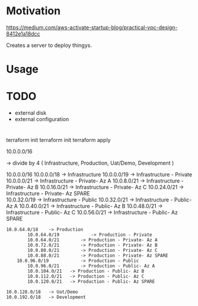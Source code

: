 # Motivation

https://medium.com/aws-activate-startup-blog/practical-vpc-design-8412e1a18dcc


Creates a server to deploy thingys.

# Usage


# TODO
- external disk
- external configuration


#

terraform init
terraform init
terraform apply




10.0.0.0/16

-> divide by 4 (  Infrastructure, Production, Uat/Demo, Development  )

10.0.0.0/16
	10.0.0.0/18				-> Infrastructure
		10.0.0.0/19			-> Infrastructure - Private
			10.0.0.0/21		-> Infrastructure - Private- Az A
			10.0.8.0/21		-> Infrastructure - Private- Az B
			10.0.16.0/21		-> Infrastructure - Private- Az C
			10.0.24.0/21		-> Infrastructure - Private- Az SPARE	
		10.0.32.0/19			-> Infrastructure - Public
			10.0.32.0/21		-> Infrastructure - Public- Az A
			10.0.40.0/21		-> Infrastructure - Public- Az B
			10.0.48.0/21		-> Infrastructure - Public- Az C
			10.0.56.0/21		-> Infrastructure - Public- Az SPARE
		
    10.0.64.0/18 	-> Production
    		10.0.64.0/19			-> Production - Private
			10.0.64.0/21		-> Production - Private- Az A
			10.0.72.0/21		-> Production - Private- Az B
			10.0.80.0/21		-> Production - Private- Az C
			10.0.88.0/21		-> Production - Private- Az SPARE	
		10.0.96.0/19			-> Production - Public
			10.0.96.0/21		-> Production - Public- Az A
			10.0.104.0/21	-> Production - Public- Az B
			10.0.112.0/21	-> Production - Public- Az C
			10.0.120.0/21	-> Production - Public- Az SPARE
    
    10.0.128.0/18 	-> Uat/Demo
    10.0.192.0/18 	-> Development